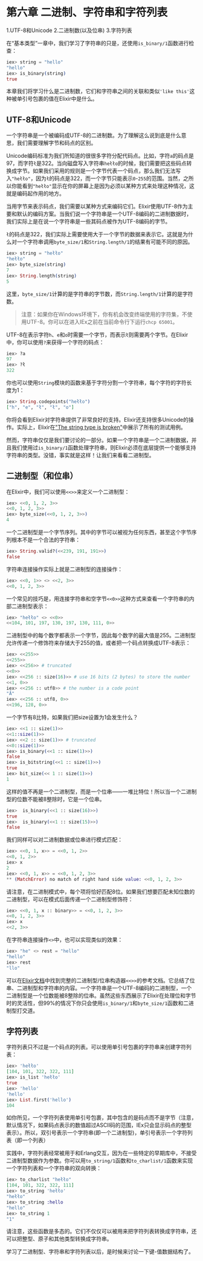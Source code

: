 # 第六章 二进制、字符串和字符列表

1.UTF-8和Unicode
2.二进制数(以及位串)
3.字符列表

在“基本类型”一章中，我们学习了字符串的只是，还使用`is_binary/1`函数进行检查：

```elixir
iex> string = "hello"
"hello"
iex> is_binary(string)
true
```

本章我们将学习什么是二进制数，它们和字符串之间的关联和类似`'like this'`这种被单引号包裹的值在Elixir中是什么。

## UTF-8和Unicode

一个字符串是一个被编码成UTF-8的二进制数。为了理解这么说到底是什么意思，我们需要理解字节和码点的区别。

Unicode编码标准为我们所知道的很很多字符分配代码点。比如，字符`a`的码点是97，而字符`ł`是322。当向磁盘写入字符串`hełło`的时候，我们需要把这些码点转换成字节。如果我们采用的规则是一个字节代表一个码点，那么我们无法写入`"hełło"`，因为`ł`的码点是322，而一个字节只能表示`0`-`255`的范围。当然，之所以你能看到`"hełło"`显示在你的屏幕上是因为必须以某种方式来处理这种情况，这就是编码起作用的地方。

当用字节来表示码点，我们需要以某种方式来编码它们。Elixir使用UTF-8作为主要和默认的编码方案。当我们说一个字符串是一个UTF-8编码的二进制数据时，我们实际上是在说一个字符串是一些其码点被作为UTF-8编码的字节。

`ł`的码点是322，我们实际上需要使用大于一个字节的数据来表示它。这就是为什么对一个字符串调用`byte_size/1`和`String.length/1`的结果有可能不同的原因。

```elixir
iex> string = "hełło"
"hełło"
iex> byte_size(string)
7
iex> String.length(string)
5
```

这里，`byte_size/1`计算的是字符串的字节数，而`String.length/1`计算的是字符数。

> 注意：如果你在Windows环境下，你有机会改变终端使用的字符集，不使用UTF-8。你可以在进入IEx之前在当前命令行下运行`chcp 65001`。

UTF-8在表示字符`h`、`e`和`o`时需要一个字节，而表示`ł`则需要两个字节。在Elixir中，你可以使用`?`来获得一个字符的码点：

```elixir
iex> ?a
97
iex> ?ł
322
```

你也可以使用`String`模块的函数来基于字符分割一个字符串，每个字符的字符长度为1：

```elixir
iex> String.codepoints("hełło")
["h", "e", "ł", "ł", "o"]
```

你将会看到Elixir对字符串提供了非常良好的支持。Elixir还支持很多Unicode的操作。实际上，Elixir在["The string type is broken"](http://mortoray.com/2013/11/27/the-string-type-is-broken/)中展示了所有的测试用例。

然而，字符串仅仅是我们要讨论的一部分。如果一个字符串是一个二进制数据，并且我们使用过`is_binary/1`函数处理字符串，则Elixir必须在底层提供一个能够支持字符串的类型。没错，事实就是这样！让我们来看看二进制型。

## 二进制型（和位串）

在Elixir中，我们可以使用`<<>>`来定义一个二进制型：

```elixir
iex> <<0, 1, 2, 3>>
<<0, 1, 2, 3>>
iex> byte_size(<<0, 1, 2, 3>>)
4
```

一个二进制型是一个字节序列。其中的字节可以被视为任何东西，甚至这个字节序列根本不是一个合法的字符串：

```elixir
iex> String.valid?(<<239, 191, 191>>)
false
```

字符串连接操作实际上就是二进制型的连接操作：

```elixir
iex> <<0, 1>> <> <<2, 3>>
<<0, 1, 2, 3>>
```

一个常见的技巧是，用连接字符串和空字节`<<0>>`这种方式来查看一个字符串的内部二进制型表示：

```elixir
iex> "hełło" <> <<0>>
<<104, 101, 197, 130, 197, 130, 111, 0>>
```

二进制型中的每个数字都表示一个字节，因此每个数字的最大值是255。二进制型允许传递一个修饰符来存储大于255的值，或者把一个码点转换成UTF-8表示：

```elixir
iex> <<255>>
<<255>>
iex> <<256>> # truncated
<<0>>
iex> <<256 :: size(16)>> # use 16 bits (2 bytes) to store the number
<<1, 0>>
iex> <<256 :: utf8>> # the number is a code point
"Ā"
iex> <<256 :: utf8, 0>>
<<196, 128, 0>>
```

一个字节有8比特，如果我们把size设置为1会发生什么？

```elixir
iex> <<1 :: size(1)>>
<<1::size(1)>>
iex> <<2 :: size(1)>> # truncated
<<0::size(1)>>
iex> is_binary(<<1 :: size(1)>>)
false
iex> is_bitstring(<<1 :: size(1)>>)
true
iex> bit_size(<< 1 :: size(1)>>)
1
```

这样的值不再是一个二进制型，而是一个位串——一堆比特位！所以当一个二进制型的位数不能被8整除时，它是一个位串。

```elixir
iex>  is_binary(<<1 :: size(16)>>)
true
iex>  is_binary(<<1 :: size(15)>>)
false
```

我们同样可以对二进制数据或位串进行模式匹配：

```elixir
iex> <<0, 1, x>> = <<0, 1, 2>>
<<0, 1, 2>>
iex> x
2
iex> <<0, 1, x>> = <<0, 1, 2, 3>>
** (MatchError) no match of right hand side value: <<0, 1, 2, 3>>
```

请注意，在二进制模式中，每个项将恰好匹配8位。如果我们想要匹配未知位数的二进制型，可以在模式后面传递一个二进制型修饰符：

```elixir
iex> <<0, 1, x :: binary>> = <<0, 1, 2, 3>>
<<0, 1, 2, 3>>
iex> x
<<2, 3>>
```

在字符串连接操作`<>`中，也可以实现类似的效果：

```elixir
iex> "he" <> rest = "hello"
"hello"
iex> rest
"llo"
```

可以在[Elixir文档](https://hexdocs.pm/elixir/Kernel.SpecialForms.html#%3C%3C%3E%3E/1)中找到完整的二进制型/位串构造器`<<>>`的参考文档。它总结了位串、二进制型和字符串的内容。一个字符串是一个UTF-8编码的二进制型，一个二进制型是一个位数能被8整除的位串。虽然这些东西展示了Elixir在处理位和字节时的灵活性，但99%的情况下你只会使用`is_binary/1`和`byte_size/1`函数和二进制型打交道。

## 字符列表

字符列表只不过是一个码点的列表。可以使用单引号包裹的字符串来创建字符列表：

```elixir
iex> 'hełło'
[104, 101, 322, 322, 111]
iex> is_list 'hełło'
true
iex> 'hello'
'hello'
iex> List.first('hello')
104
```

如你所见，一个字符列表使用单引号包裹，其中包含的是码点而不是字节（注意，默认情况下，如果码点表示的数值超过ASCII码的范围，IEx只会显示码点的整型表示）。所以，双引号表示一个字符串(即一个二进制型)，单引号表示一个字符列表（即一个列表）

实践中，字符列表经常被用于和Erlang交互，因为在一些特定的早期库中，不接受二进制型数据作为参数。你可以用`to_string/1`函数和`to_charlist/1`函数来实现一个字符列表和一个字符串的双向转换：

```elixir
iex> to_charlist "hełło"
[104, 101, 322, 322, 111]
iex> to_string 'hełło'
"hełło"
iex> to_string :hello
"hello"
iex> to_string 1
"1"
```

请注意，这些函数是多态的。它们不仅仅可以被用来把字符列表转换成字符串，还可以把整型、原子和其他类型转换成字符串。

学习了二进制型、字符串和字符列表以后，是时候来讨论一下键-值数据结构了。
